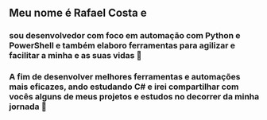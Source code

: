 ## Meu nome é Rafael Costa e
### sou desenvolvedor com foco em automação com Python e PowerShell e também elaboro ferramentas para agilizar e facilitar a minha e as suas vidas 🙌

### A fim de desenvolver melhores ferramentas e automações mais eficazes, ando estudando **C#** e irei compartilhar com vocês alguns de meus projetos e estudos no decorrer da minha jornada :wave:
